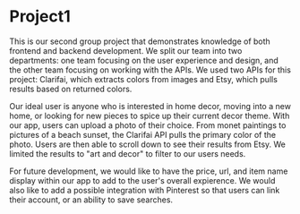 # Project1

This is our second group project that demonstrates knowledge of both frontend and backend development. We split our team into two departments: one team focusing on the user experience and design, and the other team focusing on working with the APIs. We used two APIs for this project: Clarifai, which extracts colors from images and Etsy, which pulls results based on returned colors.

Our ideal user is anyone who is interested in home decor, moving into a new home, or looking for new pieces to spice up their current decor theme. With our app, users can upload a photo of their choice. From monet paintings to pictures of a beach sunset, the Clarifai API pulls the primary color of the photo. Users are then able to scroll down to see their results from Etsy. We limited the results to "art and decor" to filter to our users needs. 

For future development, we would like to have the price, url, and item name display within our app to add to the user's overall expierence. We would also like to add a possible integration with Pinterest so that users can link their account, or an ability to save searches.

